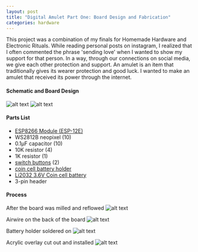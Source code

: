 ```yaml
---
layout: post
title: "Digital Amulet Part One: Board Design and Fabrication"
categories: hardware
---
```


This project was a combination of my finals for Homemade Hardware and Electronic Rituals. While reading personal posts on instagram, I realized that I often commented the phrase 'sending love' when I wanted to show my support for that person. In a way, through our connections on social media, we give each other protection and support. An amulet is an item that traditionally gives its wearer protection and good luck. I wanted to make an amulet that received its power through the internet.

#### Schematic and Board Design ####
![alt text](https://raw.githubusercontent.com/jirrian/jirrian.github.io/master/images/homemadehardware/final/boardfile.png)
![alt text](https://raw.githubusercontent.com/jirrian/jirrian.github.io/master/images/homemadehardware/final/schematicfile.png)

#### Parts List ####
- [ESP8266 Module (ESP-12E)](https://www.amazon.com/gp/product/B01AE2VLDS/)
- WS2812B neopixel (10)
- 0.1μF capacitor (10)
- 10K resistor (4)
- 1K resistor (1)
- [switch buttons](https://www.digikey.com/products/en?WT.z_se_ps=1&keywords=401-1427-1-nd) (2)
- [coin cell battery holder](https://www.amazon.com/gp/product/B01J5FY2GI/)
- [Li2032 3.6V Coin cell battery](https://www.amazon.com/gp/product/B06XCSTSSV/)
- 3-pin header

#### Process ####
After the board was milled and reflowed
![alt text](https://raw.githubusercontent.com/jirrian/jirrian.github.io/master/images/homemadehardware/final/reflow.jpg)

Airwire on the back of the board
![alt text](https://raw.githubusercontent.com/jirrian/jirrian.github.io/master/images/homemadehardware/final/airwire.jpg)

Battery holder soldered on
![alt text](https://raw.githubusercontent.com/jirrian/jirrian.github.io/master/images/homemadehardware/final/soldered.jpg)

Acrylic overlay cut out and installed
![alt text](https://raw.githubusercontent.com/jirrian/jirrian.github.io/master/images/homemadehardware/final/board.jpg)
